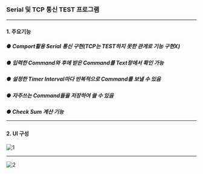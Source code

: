 ### Serial 및 TCP 통신 TEST 프로그램 <hr/>

#### 1. 주요기능
##### ● Comport활용 Serial 통신 구현(TCP는 TEST하지 못한 관게로 기능 구현X)
##### ● 입력한 Command와 후에 받은 Command를 Text창에서 확인 가능 
##### ● 설정한 Timer Interval마다 반복적으로 Command를 보낼 수 있음
##### ● 자주쓰는 Command들을 저장하여 쓸 수 있음
##### ● Check Sum 계산 기능 <hr/>

#### 2. UI 구성
![1](https://user-images.githubusercontent.com/69396761/90211198-a6fbde00-de22-11ea-903a-1ecf14803c65.PNG) <hr/>
![2](https://user-images.githubusercontent.com/69396761/90211200-a82d0b00-de22-11ea-9cb0-ab4867d34c23.PNG)

